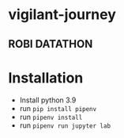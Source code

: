 # vigilant-journey

## ROBI DATATHON

# Installation

-   Install python 3.9
-   run `pip install pipenv`
-   run `pipenv install`
-   run `pipenv run jupyter lab`
